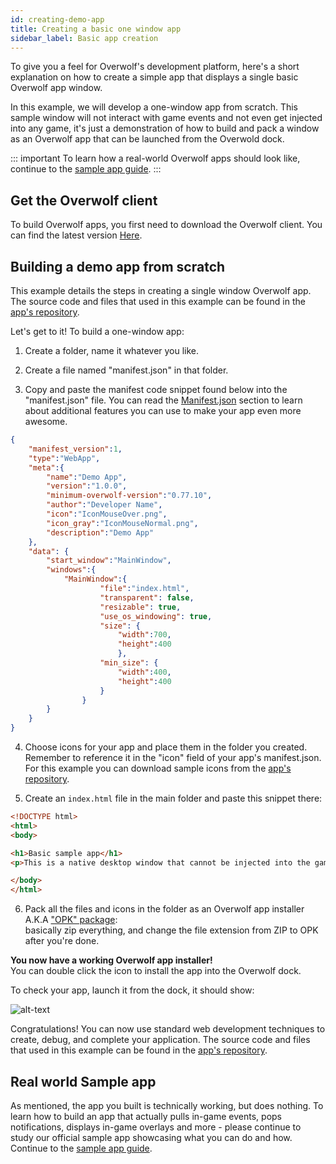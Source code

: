 ```yaml
---
id: creating-demo-app
title: Creating a basic one window app
sidebar_label: Basic app creation
---
```


To give you a feel for Overwolf's development platform, here's a short explanation on how to create a simple app that displays a single basic Overwolf app window.

In this example, we will develop a one-window app from scratch. This sample window will not interact with game events and not even get injected into any game, it's just a demonstration of how to build and pack a window as an Overwolf app that can be launched from the Overwold dock.

::: important
To learn how a real-world Overwolf apps should look like, continue to the [sample app guide](sample-app-overview).
:::

## Get the Overwolf client

To build Overwolf apps, you first need to download the Overwolf client.
You can find the latest version [Here](https://download.overwolf.com/install/Download?Channel=developers).

## Building a demo app from scratch

This example details the steps in creating a single window Overwolf app. The source code and files that used in this example can be found in the [app's repository](https://github.com/overwolf/basic-demo-app).

Let's get to it! To build a one-window app:

1. Create a folder, name it whatever you like.

2. Create a file named "manifest.json" in that folder.

3. Copy and paste the manifest code snippet found below into the "manifest.json" file.
You can read the [Manifest.json](../api/manifest-json) section to learn about additional features you can use to make your app even more awesome.

```json
{
	"manifest_version":1,
	"type":"WebApp",
	"meta":{
		"name":"Demo App",
		"version":"1.0.0",
		"minimum-overwolf-version":"0.77.10",
		"author":"Developer Name",
		"icon":"IconMouseOver.png",
		"icon_gray":"IconMouseNormal.png",
		"description":"Demo App"
	},
	"data": {
		"start_window":"MainWindow",
		"windows":{
			"MainWindow":{
					"file":"index.html",
					"transparent": false,
					"resizable": true,
					"use_os_windowing": true,
					"size": {
						"width":700,
						"height":400
						},
					"min_size": {
						"width":400,
						"height":400
					}
				}
		}
	}
}
```

4. Choose icons for your app and place them in the folder you created. Remember to reference it in the "icon" field of your app's manifest.json.
   For this example you can download sample icons from the [app's repository](https://github.com/overwolf/basic-demo-app).

5. Create an `index.html` file in the main folder and paste this snippet there:  

```html
<!DOCTYPE html>
<html>
<body>

<h1>Basic sample app</h1>
<p>This is a native desktop window that cannot be injected into the game.</p>

</body>
</html>
```

6. Pack all the files and icons in the folder as an Overwolf app installer A.K.A ["OPK" package](https://discuss.developers.overwolf.com/t/what-is-an-opk-package/23):  
  basically zip everything, and change the file extension from ZIP to OPK after you're done.

**You now have a working Overwolf app installer!**  
You can double click the icon to install the app into the Overwolf dock.  

To check your app, launch it from the dock, it should show:

![alt-text](assets/basic-sample-app.png)

Congratulations! You can now use standard web development techniques to create, debug, and complete your application. The source code and files that used in this example can be found in the [app's repository](https://github.com/overwolf/basic-demo-app).

## Real world Sample app

As mentioned, the app you built is technically working, but does nothing. To learn how to build an app that actually pulls in-game events, pops notifications, displays in-game overlays and more - please continue to study our official sample app showcasing what you can do and how. 
Continue to the [sample app guide](sample-app-overview).

